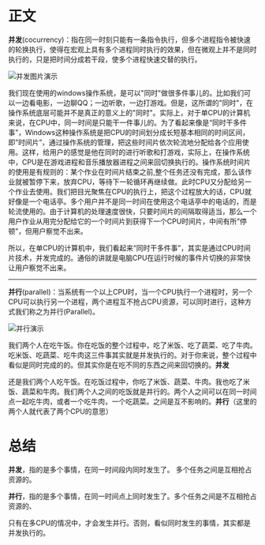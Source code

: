 # 正文

**并发**(cocurrency)：指在同一时刻只能有一条指令执行，但多个进程指令被快速的轮换执行，使得在宏观上具有多个进程同时执行的效果，但在微观上并不是同时执行的，只是把时间分成若干段，使多个进程快速交替的执行。

![并发图片演示](https://upload-images.jianshu.io/upload_images/7557373-da64ffd6d1effaac.jpg?imageMogr2/auto-orient/strip|imageView2/2/w/295/format/webp)

我们现在使用的windows操作系统，是可以"同时"做很多件事儿的。比如我们可以一边看电影，一边聊QQ；一边听歌，一边打游戏。但是，这所谓的"同时"，在操作系统底层可能并不是真正的意义上的"同时"。实际上，对于单CPU的计算机来说，在CPU中，同一时间是只能干一件事儿的。为了看起来像是“同时干多件事”，Windows这种操作系统是把CPU的时间划分成长短基本相同的时间区间，即”时间片”，通过操作系统的管理，把这些时间片依次轮流地分配给各个应用使用。这样，给用户的感觉是他在同时的进行听歌和打游戏，实际上，在操作系统中，CPU是在游戏进程和音乐播放器进程之间来回切换执行的。操作系统时间片的使用是有规则的：某个作业在时间片结束之前,整个任务还没有完成，那么该作业就被暂停下来，放弃CPU，等待下一轮循环再继续做。此时CPU又分配给另一个作业去使用。我们把目光聚焦在CPU的执行上，把这个过程放大的话，CPU就好像是一个电话亭。多个用户并不是同一时间在使用这个电话亭中的电话的，而是轮流使用的。由于计算机的处理速度很快，只要时间片的间隔取得适当，那么一个用户作业从用完分配给它的一个时间片到获得下一个CPU时间片，中间有所”停顿”，但用户察觉不出来。

所以，在单CPU的计算机中，我们看起来“同时干多件事”，其实是通过CPU时间片技术，并发完成的。通俗的讲就是电脑CPU在运行时候的事件片切换的非常快让用户察觉不出来。

------------------------------

**并行**(parallel)：当系统有一个以上CPU时，当一个CPU执行一个进程时，另一个CPU可以执行另一个进程，两个进程互不抢占CPU资源，可以同时进行，这种方式我们称之为并行(Parallel)。

![并行演示](https://upload-images.jianshu.io/upload_images/7557373-72912ea8e89c4007.jpg?imageMogr2/auto-orient/strip|imageView2/2/w/313/format/webp)

我们两个人在吃午饭。你在吃饭的整个过程中，吃了米饭、吃了蔬菜、吃了牛肉。吃米饭、吃蔬菜、吃牛肉这三件事其实就是并发执行的。对于你来说，整个过程中看似是同时完成的的。但其实你是在吃不同的东西之间来回切换的。**并发**

还是我们两个人吃午饭。在吃饭过程中，你吃了米饭、蔬菜、牛肉。我也吃了米饭、蔬菜和牛肉。我们两个人之间的吃饭就是并行的。两个人之间可以在同一时间点一起吃牛肉，或者一个吃牛肉，一个吃蔬菜。之间是互不影响的。**并行**（这里的两个人就代表了两个CPU的意思）

# 总结

**并发**，指的是多个事情，在同一时间段内同时发生了。  多个任务之间是互相抢占资源的。  

**并行**，指的是多个事情，在同一时间点上同时发生了。多个任务之间是不互相抢占资源的、

只有在多CPU的情况中，才会发生并行。否则，看似同时发生的事情，其实都是并发执行的。

